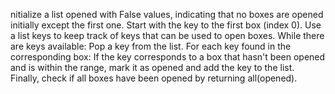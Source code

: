 nitialize a list opened with False values, indicating that no boxes are opened initially except the first one.
Start with the key to the first box (index 0).
Use a list keys to keep track of keys that can be used to open boxes.
While there are keys available:
Pop a key from the list.
For each key found in the corresponding box:
If the key corresponds to a box that hasn't been opened and is within the range, mark it as opened and add the key to the list.
Finally, check if all boxes have been opened by returning all(opened).
